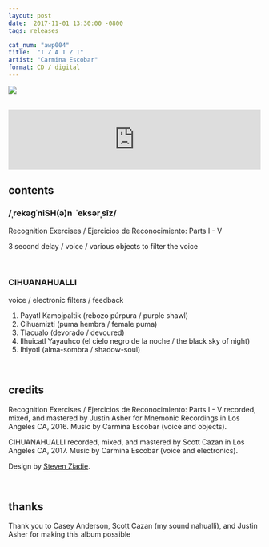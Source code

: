 ```yaml
---
layout: post
date:  2017-11-01 13:30:00 -0800
tags: releases

cat_num: "awp004"
title:  "T Z A T Z I"
artist: "Carmina Escobar"
format: CD / digital
---
```


![]({{site.url}}/assets/tzatzitest.png)

<br/>

<iframe style="border: 0; width: 100%; height: 120px;" src="https://bandcamp.com/EmbeddedPlayer/album=539989805/size=large/bgcol=ffffff/linkcol=0687f5/tracklist=false/artwork=small/transparent=true/" seamless><a href="http://awavepress.bandcamp.com/album/t-z-a-t-z-i">T Z A T Z I by Carmina Escobar</a></iframe>

<br/>

## contents

### /ˌrekəɡˈniSH(ə)n​ ​ ​ˈeksərˌsīz/
Recognition Exercises / Ejercicios de Reconocimiento: Parts I - V

3 second delay / voice / various objects to filter the voice

<br/>

### CIHUANAHUALLI
voice / electronic filters / feedback

1. Payatl Kamojpaltik (rebozo púrpura / purple shawl)
2. Cihuamizti (puma hembra / female puma)
3. Tlacualo (devorado / devoured)
4. Ilhuicatl Yayauhco (el cielo negro de la noche / the black sky of night)
5. Ihiyotl (alma-sombra / shadow-soul)

<br/>

## credits

Recognition Exercises / Ejercicios de Reconocimiento: Parts I - V recorded, mixed, and mastered by Justin Asher for Mnemonic Recordings in Los Angeles CA, 2016.
Music by Carmina Escobar (voice and objects).

CIHUANAHUALLI recorded, mixed, and mastered by Scott Cazan in Los Angeles CA, 2017.
Music by Carmina Escobar (voice and electronics).

Design by [Steven Ziadie](http://estzi.com/).

<br/>

## thanks

Thank you to Casey Anderson, Scott Cazan (my sound nahualli), and Justin Asher for making this album possible
